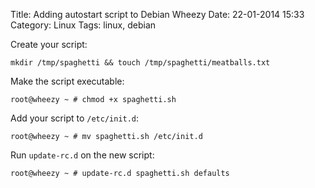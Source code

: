 Title: Adding autostart script to Debian Wheezy
Date: 22-01-2014 15:33
Category: Linux
Tags: linux, debian

Create your script:

```
mkdir /tmp/spaghetti && touch /tmp/spaghetti/meatballs.txt
```

Make the script executable:

```
root@wheezy ~ # chmod +x spaghetti.sh
```

Add your script to `/etc/init.d`:

```
root@wheezy ~ # mv spaghetti.sh /etc/init.d
```

Run `update-rc.d` on the new script:

```
root@wheezy ~ # update-rc.d spaghetti.sh defaults
```

